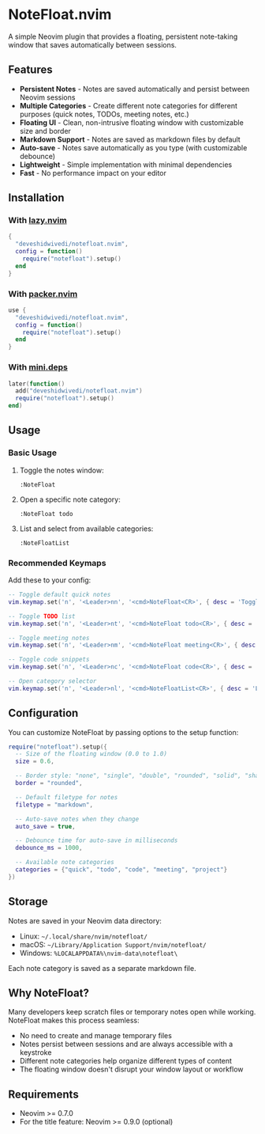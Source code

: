 # NoteFloat.nvim

A simple Neovim plugin that provides a floating, persistent note-taking window that saves automatically between sessions.

## Features

- **Persistent Notes** - Notes are saved automatically and persist between Neovim sessions
- **Multiple Categories** - Create different note categories for different purposes (quick notes, TODOs, meeting notes, etc.)
- **Floating UI** - Clean, non-intrusive floating window with customizable size and border
- **Markdown Support** - Notes are saved as markdown files by default
- **Auto-save** - Notes save automatically as you type (with customizable debounce)
- **Lightweight** - Simple implementation with minimal dependencies
- **Fast** - No performance impact on your editor

## Installation

### With [lazy.nvim](https://github.com/folke/lazy.nvim)

```lua
{
  "deveshidwivedi/notefloat.nvim",
  config = function()
    require("notefloat").setup()
  end
}
```

### With [packer.nvim](https://github.com/wbthomason/packer.nvim)

```lua
use {
  "deveshidwivedi/notefloat.nvim",
  config = function()
    require("notefloat").setup()
  end
}
```

### With [mini.deps](https://github.com/echasnovski/mini.deps)

```lua
later(function()
  add("deveshidwivedi/notefloat.nvim")
  require("notefloat").setup()
end)
```

## Usage

### Basic Usage

1. Toggle the notes window:

   ```
   :NoteFloat
   ```

2. Open a specific note category:

   ```
   :NoteFloat todo
   ```

3. List and select from available categories:
   ```
   :NoteFloatList
   ```

### Recommended Keymaps

Add these to your config:

```lua
-- Toggle default quick notes
vim.keymap.set('n', '<Leader>nn', '<cmd>NoteFloat<CR>', { desc = 'Toggle quick notes' })

-- Toggle TODO list
vim.keymap.set('n', '<Leader>nt', '<cmd>NoteFloat todo<CR>', { desc = 'Toggle TODO notes' })

-- Toggle meeting notes
vim.keymap.set('n', '<Leader>nm', '<cmd>NoteFloat meeting<CR>', { desc = 'Toggle meeting notes' })

-- Toggle code snippets
vim.keymap.set('n', '<Leader>nc', '<cmd>NoteFloat code<CR>', { desc = 'Toggle code snippets' })

-- Open category selector
vim.keymap.set('n', '<Leader>nl', '<cmd>NoteFloatList<CR>', { desc = 'List note categories' })
```

## Configuration

You can customize NoteFloat by passing options to the setup function:

```lua
require("notefloat").setup({
  -- Size of the floating window (0.0 to 1.0)
  size = 0.6,

  -- Border style: "none", "single", "double", "rounded", "solid", "shadow"
  border = "rounded",

  -- Default filetype for notes
  filetype = "markdown",

  -- Auto-save notes when they change
  auto_save = true,

  -- Debounce time for auto-save in milliseconds
  debounce_ms = 1000,

  -- Available note categories
  categories = {"quick", "todo", "code", "meeting", "project"}
})
```

## Storage

Notes are saved in your Neovim data directory:

- Linux: `~/.local/share/nvim/notefloat/`
- macOS: `~/Library/Application Support/nvim/notefloat/`
- Windows: `%LOCALAPPDATA%\nvim-data\notefloat\`

Each note category is saved as a separate markdown file.

## Why NoteFloat?

Many developers keep scratch files or temporary notes open while working. NoteFloat makes this process seamless:

- No need to create and manage temporary files
- Notes persist between sessions and are always accessible with a keystroke
- Different note categories help organize different types of content
- The floating window doesn't disrupt your window layout or workflow

## Requirements

- Neovim >= 0.7.0
- For the title feature: Neovim >= 0.9.0 (optional)
